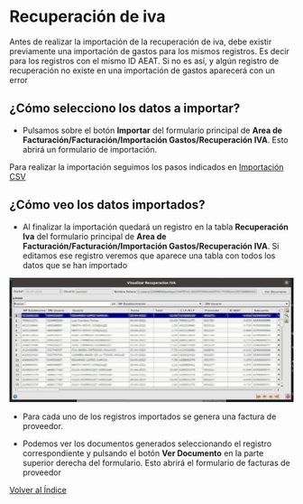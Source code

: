 # Recuperación de iva

Antes de realizar la importación de la recuperación de iva, debe existir previamente una importación de gastos para los mismos registros. Es decir para los registros con el mismo ID AEAT. Si no es así, y algún registro de recuperación no existe en una importación de gastos aparecerá con un error

## ¿Cómo selecciono los datos a importar?

* Pulsamos sobre el botón **Importar** del formulario principal de **Area de Facturación/Facturación/Importación Gastos/Recuperación IVA**. Esto abrirá un formulario de importación.

Para realizar la importación seguimos los pasos indicados en [Importación CSV](../../../../modulos/area_facturacion/facturacion/importacioncsv.md)

## ¿Cómo veo los datos importados?

* Al finalizar la importación quedará un registro en la tabla **Recuperación Iva** del formulario principal de **Area de Facturación/Facturación/Importación Gastos/Recuperación IVA**. Si editamos ese registro veremos que aparece una tabla con todos los datos que se han importado

![Datos importados](./img/ridatosimportados.png)

* Para cada uno de los registros importados se genera una factura de proveedor.

* Podemos ver los documentos generados seleccionando el registro correspondiente y pulsando el botón **Ver Documento** en la parte superior derecha del formulario. Esto abrirá el formulario de facturas de proveedor

[Volver al Índice](../../index.md)